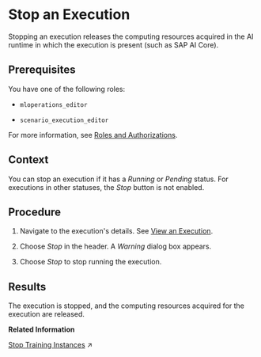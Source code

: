 <!-- loio9554f1cd889f4e2c8f0f4065bb5bfbc6 -->

# Stop an Execution

Stopping an execution releases the computing resources acquired in the AI runtime in which the execution is present \(such as SAP AI Core\).



<a name="loio9554f1cd889f4e2c8f0f4065bb5bfbc6__prereq_jzs_dm3_wxb"/>

## Prerequisites

You have one of the following roles:

-   `mloperations_editor`

-   `scenario_execution_editor`


For more information, see [Roles and Authorizations](https://help.sap.com/docs/ai-launchpad/sap-ai-launchpad/roles-and-authorizations).



<a name="loio9554f1cd889f4e2c8f0f4065bb5bfbc6__context_ds2_2m3_wxb"/>

## Context

You can stop an execution if it has a *Running* or *Pending* status. For executions in other statuses, the *Stop* button is not enabled.



<a name="loio9554f1cd889f4e2c8f0f4065bb5bfbc6__steps_bxd_jm3_wxb"/>

## Procedure

1.  Navigate to the execution's details. See [View an Execution](https://help.sap.com/docs/AI_LAUNCHPAD/92d77f26188e4582897b9106b9cb72e0/33bae6da5df340d892828b2c673efaea.html).

2.  Choose *Stop* in the header. A *Warning* dialog box appears.

3.  Choose *Stop* to stop running the execution.




<a name="loio9554f1cd889f4e2c8f0f4065bb5bfbc6__result_udq_2m3_wxb"/>

## Results

The execution is stopped, and the computing resources acquired for the execution are released.

**Related Information**  


[Stop Training Instances](https://help.sap.com/viewer/2d6c5984063c40a59eda62f4a9135bee/CLOUD/en-US/3d853443027449d9a33723165b19b25a.html "") :arrow_upper_right:

